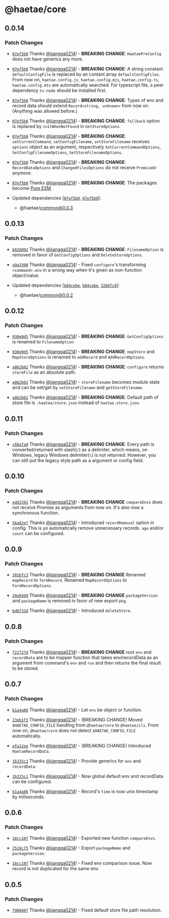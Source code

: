 # @haetae/core

## 0.0.14

### Patch Changes

- [`07ef5b0`](https://github.com/jjangga0214/haetae/commit/07ef5b0b32e728a7fe85af72a371ba793e36b8fd) Thanks [@jjangga0214](https://github.com/jjangga0214)! - **BREAKING CHANGE**: `HaetaePreConfig` does not have generics any more.

- [`07ef5b0`](https://github.com/jjangga0214/haetae/commit/07ef5b0b32e728a7fe85af72a371ba793e36b8fd) Thanks [@jjangga0214](https://github.com/jjangga0214)! - **BREAKING CHANGE**: A string constant `defaultConfigFile` is replaced by an contant array `defaultConfigFiles`. From now on, `haetae.config.js`, `haetae.config.mjs`, `haetae.config.ts`, `haetae.config.mts` are automatically searched. For typescript file, a peer dependency `ts-node` should be installed first.

- [`07ef5b0`](https://github.com/jjangga0214/haetae/commit/07ef5b0b32e728a7fe85af72a371ba793e36b8fd) Thanks [@jjangga0214](https://github.com/jjangga0214)! - **BREAKING CHANGE**: Types of env and record data should extend `Record<string, unknown>` from now on. (Anything was allowed before.)

- [`07ef5b0`](https://github.com/jjangga0214/haetae/commit/07ef5b0b32e728a7fe85af72a371ba793e36b8fd) Thanks [@jjangga0214](https://github.com/jjangga0214)! - **BREAKING CHANGE**: `fallback` option is replaced by `initWhenNotFound` in `GetStoreOptions`.

- [`07ef5b0`](https://github.com/jjangga0214/haetae/commit/07ef5b0b32e728a7fe85af72a371ba793e36b8fd) Thanks [@jjangga0214](https://github.com/jjangga0214)! - **BREAKING CHANGE**: `setCurrentCommand`, `setConfigFilename`, `setStoreFilename` receives `options` object as an argument, respectively `SetCurrentCommandOptions`, `SetConfigFilenameOptions`, `SetStoreFilenameOptions`.

- [`07ef5b0`](https://github.com/jjangga0214/haetae/commit/07ef5b0b32e728a7fe85af72a371ba793e36b8fd) Thanks [@jjangga0214](https://github.com/jjangga0214)! - **BREAKING CHANGE**: `RecordDataOptions` and `ChangedFilesOptions` do not receive `PromiseOr` anymore.

- [`07ef5b0`](https://github.com/jjangga0214/haetae/commit/07ef5b0b32e728a7fe85af72a371ba793e36b8fd) Thanks [@jjangga0214](https://github.com/jjangga0214)! - **BREAKING CHANGE**: The packages become [Pure ESM](https://gist.github.com/sindresorhus/a39789f98801d908bbc7ff3ecc99d99c).

- Updated dependencies [[`07ef5b0`](https://github.com/jjangga0214/haetae/commit/07ef5b0b32e728a7fe85af72a371ba793e36b8fd), [`07ef5b0`](https://github.com/jjangga0214/haetae/commit/07ef5b0b32e728a7fe85af72a371ba793e36b8fd)]:
  - @haetae/common@0.0.3

## 0.0.13

### Patch Changes

- [`b026892`](https://github.com/jjangga0214/haetae/commit/b026892d1400203f62698868a505237ef3b36a0d) Thanks [@jjangga0214](https://github.com/jjangga0214)! - **BREAKING CHANGE**: `FilenameOption` is removed in favor of `GetConfigOptions` and `DeleteStoreOptions`.

* [`a9a3308`](https://github.com/jjangga0214/haetae/commit/a9a3308a5ac6f75c8c1d2ccda6546cc6fcd8166a) Thanks [@jjangga0214](https://github.com/jjangga0214)! - Fixed `configure`'s transforming `<command>.env` in a wrong way when it's given as non-function object/value.

* Updated dependencies [[`b84cebe`](https://github.com/jjangga0214/haetae/commit/b84cebe811e93bdc7c8f626f3f54168dd402cbf7), [`b84cebe`](https://github.com/jjangga0214/haetae/commit/b84cebe811e93bdc7c8f626f3f54168dd402cbf7), [`32687c8`](https://github.com/jjangga0214/haetae/commit/32687c8712554934846422f6422b7409670e024c)]:
  - @haetae/common@0.0.2

## 0.0.12

### Patch Changes

- [`930e0d5`](https://github.com/jjangga0214/haetae/commit/930e0d5f9516b4fdfa0ff76ee8a521ec0aabf492) Thanks [@jjangga0214](https://github.com/jjangga0214)! - **BREAKING CHANGE**: `GetConfigOptions` is renamed to `FilenameOption`

* [`930e0d5`](https://github.com/jjangga0214/haetae/commit/930e0d5f9516b4fdfa0ff76ee8a521ec0aabf492) Thanks [@jjangga0214](https://github.com/jjangga0214)! - **BREAKING CHANGE**: `mapStore` and `MapStoreOptions` is renamed to `addRecord` and `AddRecordOptions`.

- [`a862b02`](https://github.com/jjangga0214/haetae/commit/a862b02234f9743120439773c54a8cdfb42e3b2e) Thanks [@jjangga0214](https://github.com/jjangga0214)! - **BREAKING CHANGE**: `configure` returns `storeFile` as an absolute path.

* [`a862b02`](https://github.com/jjangga0214/haetae/commit/a862b02234f9743120439773c54a8cdfb42e3b2e) Thanks [@jjangga0214](https://github.com/jjangga0214)! - `storeFilename` becomes module state and can be set/get by `setStoreFilename` and `getStoreFilename`.

- [`a862b02`](https://github.com/jjangga0214/haetae/commit/a862b02234f9743120439773c54a8cdfb42e3b2e) Thanks [@jjangga0214](https://github.com/jjangga0214)! - **BREAKING CHANGE**: Default path of store file is `.haetae/store.json` instead of `haetae.store.json`.

## 0.0.11

### Patch Changes

- [`c60afa9`](https://github.com/jjangga0214/haetae/commit/c60afa9c0f9c7809afcd0ee8682d41e0a8623673) Thanks [@jjangga0214](https://github.com/jjangga0214)! - **BREAKING CHANGE**: Every path is converted/returned with slash(`/`) as a delimiter, which means, on Windows, legacy Windows delimiter(`\`) is not returned. However, you can still put the legacy style path as a argument or config field.

## 0.0.10

### Patch Changes

- [`add1591`](https://github.com/jjangga0214/haetae/commit/add15916fc532d644c6957d0c97d79feea406584) Thanks [@jjangga0214](https://github.com/jjangga0214)! - **BREAKING CHANGE** `compareEnvs` does not receive Promise as arguments from now on. It's also now a synchronous function.

- [`56a82ef`](https://github.com/jjangga0214/haetae/commit/56a82ef7f8398670c39176149212d07090109aa4) Thanks [@jjangga0214](https://github.com/jjangga0214)! - Introduced `recordRemoval` option in config. This is yo automatically remove unnecessary records. `age` and/or `count` can be configured.

## 0.0.9

### Patch Changes

- [`301bfc3`](https://github.com/jjangga0214/haetae/commit/301bfc3dca164bcfdd9eca92105d6be3c9accdc4) Thanks [@jjangga0214](https://github.com/jjangga0214)! - **BREAKING CHANGE** Renamed `mapRecord` to `formRecord`. Renamed `MapRecordOptions` to `FormRecordOptions`.

- [`20a0449`](https://github.com/jjangga0214/haetae/commit/20a04496ef23ded57fe2d68beea2536dabc4669d) Thanks [@jjangga0214](https://github.com/jjangga0214)! - **BREAKING CHANGE** `packageVersion` and `packageName` is removed in favor of new export `pkg`.

- [`bd6f33d`](https://github.com/jjangga0214/haetae/commit/bd6f33d7c066bc08912d3659c0607901acbb86ce) Thanks [@jjangga0214](https://github.com/jjangga0214)! - Introduced `deleteStore`.

## 0.0.8

### Patch Changes

- [`f22727d`](https://github.com/jjangga0214/haetae/commit/f22727d146e9038246b546a33d350579eceee453) Thanks [@jjangga0214](https://github.com/jjangga0214)! - **BREAKING CHANGE** root `env` and `recordData` are to be mapper function that takes env/recordData as an argument from command's `env` and `run` and then returns the final result to be stored.

## 0.0.7

### Patch Changes

- [`b1a4a86`](https://github.com/jjangga0214/haetae/commit/b1a4a86bc725fb3f3e5ba71cb7422455e272cf2a) Thanks [@jjangga0214](https://github.com/jjangga0214)! - Let `env` be object or function.

- [`23eb1f3`](https://github.com/jjangga0214/haetae/commit/23eb1f3dad8e55e178c6375064b41b5a2e33fe6e) Thanks [@jjangga0214](https://github.com/jjangga0214)! - (BREAKING CHANGE) Moved `$HAETAE_CONFIG_FILE` handling from `@haetae/core` to `@haetae/cli`. From now on, `@haetae/core` does not detect `$HAETAE_CONFIG_FILE` automatically.

- [`afa12ee`](https://github.com/jjangga0214/haetae/commit/afa12eee27560856fa40754f9d04aaa3bf920c1d) Thanks [@jjangga0214](https://github.com/jjangga0214)! - (BREAKING CHANGE) Introduced `HaetaeRecordData`.

- [`1b325c1`](https://github.com/jjangga0214/haetae/commit/1b325c1e5de124fbbd09cd3910cf77b30164f990) Thanks [@jjangga0214](https://github.com/jjangga0214)! - Provide generics for `env` and `recordData`.

- [`1b325c1`](https://github.com/jjangga0214/haetae/commit/1b325c1e5de124fbbd09cd3910cf77b30164f990) Thanks [@jjangga0214](https://github.com/jjangga0214)! - Now global default env and recordData can be configured.

- [`b1a4a86`](https://github.com/jjangga0214/haetae/commit/b1a4a86bc725fb3f3e5ba71cb7422455e272cf2a) Thanks [@jjangga0214](https://github.com/jjangga0214)! - Record's `time` is now unix timestamp by miliseconds.

## 0.0.6

### Patch Changes

- [`18cc10f`](https://github.com/jjangga0214/haetae/commit/18cc10fe6504e2ba7c13c40e78237bbe20abc07b) Thanks [@jjangga0214](https://github.com/jjangga0214)! - Exported new function `compareEnvs`.

- [`2519c75`](https://github.com/jjangga0214/haetae/commit/2519c75646778e9f882755f7185bb737ae589b67) Thanks [@jjangga0214](https://github.com/jjangga0214)! - Export `packageName` and `packageVersion`.

- [`18cc10f`](https://github.com/jjangga0214/haetae/commit/18cc10fe6504e2ba7c13c40e78237bbe20abc07b) Thanks [@jjangga0214](https://github.com/jjangga0214)! - Fixed env comparison issue. Now record is not duplicated for the same env.

## 0.0.5

### Patch Changes

- [`f90049f`](https://github.com/jjangga0214/haetae/commit/f90049f79d288815f9ee4122ded81a3df9191b23) Thanks [@jjangga0214](https://github.com/jjangga0214)! - Fixed default store file path resolution.
